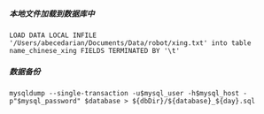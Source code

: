 ##### 本地文件加载到数据库中
```
LOAD DATA LOCAL INFILE '/Users/abecedarian/Documents/Data/robot/xing.txt' into table name_chinese_xing FIELDS TERMINATED BY '\t'
```
##### 数据备份
```
mysqldump --single-transaction -u$mysql_user -h$mysql_host -p"$mysql_password" $database > ${dbDir}/${database}_${day}.sql
```
